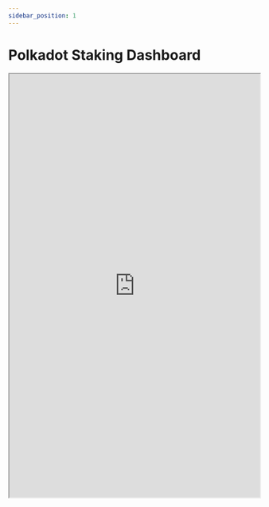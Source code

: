 ```yaml
---
sidebar_position: 1
---
```


# Polkadot Staking Dashboard

<iframe src="https://dune.com/embeds/3547412/5969453/" height="850" width="100%"></iframe>